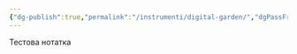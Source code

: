 ```yaml
---
{"dg-publish":true,"permalink":"/instrumenti/digital-garden/","dgPassFrontmatter":true,"created":"2001-01-01T01:00:00.000+01:00","updated":"2024-06-21T21:11:30.550+02:00"}
---
```


Тестова нотатка
